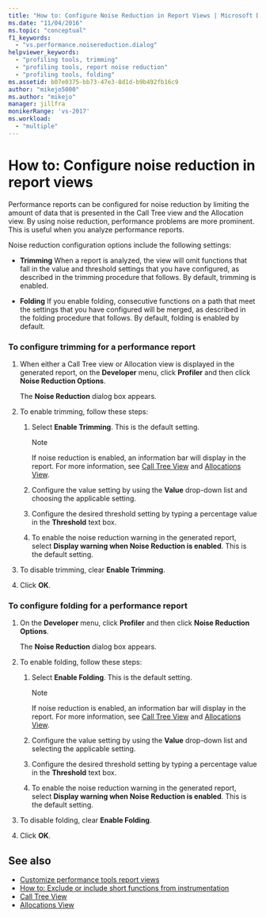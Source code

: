 ```yaml
---
title: "How to: Configure Noise Reduction in Report Views | Microsoft Docs"
ms.date: "11/04/2016"
ms.topic: "conceptual"
f1_keywords:
  - "vs.performance.noisereduction.dialog"
helpviewer_keywords:
  - "profiling tools, trimming"
  - "profiling tools, report noise reduction"
  - "profiling tools, folding"
ms.assetid: b07e0375-bb73-47e3-8d1d-b9b492fb16c9
author: "mikejo5000"
ms.author: "mikejo"
manager: jillfra
monikerRange: 'vs-2017'
ms.workload:
  - "multiple"
---
```

# How to: Configure noise reduction in report views
Performance reports can be configured for noise reduction by limiting the amount of data that is presented in the Call Tree view and the Allocation view. By using noise reduction, performance problems are more prominent. This is useful when you analyze performance reports.

 Noise reduction configuration options include the following settings:

- **Trimming** When a report is analyzed, the view will omit functions that fall in the value and threshold settings that you have configured, as described in the trimming procedure that follows. By default, trimming is enabled.

- **Folding** If you enable folding, consecutive functions on a path that meet the settings that you have configured will be merged, as described in the folding procedure that follows. By default, folding is enabled by default.

### To configure trimming for a performance report

1. When either a Call Tree view or Allocation view is displayed in the generated report, on the **Developer** menu, click **Profiler** and then click **Noise Reduction Options**.

     The **Noise Reduction** dialog box appears.

2. To enable trimming, follow these steps:

    1. Select **Enable Trimming**. This is the default setting.

        > [!NOTE]
        > If noise reduction is enabled, an information bar will display in the report. For more information, see [Call Tree View](../profiling/call-tree-view.md) and [Allocations View](../profiling/dotnet-memory-allocations-view.md).

    2. Configure the value setting by using the **Value** drop-down list and choosing the applicable setting.

    3. Configure the desired threshold setting by typing a percentage value in the **Threshold** text box.

    4. To enable the noise reduction warning in the generated report, select **Display warning when Noise Reduction is enabled**. This is the default setting.

3. To disable trimming, clear **Enable Trimming**.

4. Click **OK**.

### To configure folding for a performance report

1. On the **Developer** menu, click **Profiler** and then click **Noise Reduction Options**.

     The **Noise Reduction** dialog box appears.

2. To enable folding, follow these steps:

    1. Select **Enable Folding**. This is the default setting.

        > [!NOTE]
        > If noise reduction is enabled, an information bar will display in the report. For more information, see [Call Tree View](../profiling/call-tree-view.md) and [Allocations View](../profiling/dotnet-memory-allocations-view.md).

    2. Configure the value setting by using the **Value** drop-down list and selecting the applicable setting.

    3. Configure the desired threshold setting by typing a percentage value in the **Threshold** text box.

    4. To enable the noise reduction warning in the generated report, select **Display warning when Noise Reduction is enabled**. This is the default setting.

3. To disable folding, clear **Enable Folding**.

4. Click **OK**.

## See also
- [Customize performance tools report views](../profiling/customizing-performance-tools-report-views.md)
- [How to: Exclude or include short functions from instrumentation](../profiling/how-to-exclude-or-include-short-functions-from-instrumentation.md)
- [Call Tree View](../profiling/call-tree-view.md)
- [Allocations View](../profiling/dotnet-memory-allocations-view.md)
